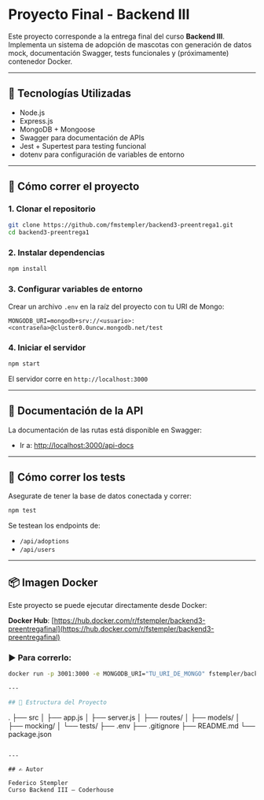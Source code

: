# Proyecto Final - Backend III

Este proyecto corresponde a la entrega final del curso **Backend III**. Implementa un sistema de adopción de mascotas con generación de datos mock, documentación Swagger, tests funcionales y (próximamente) contenedor Docker.

---

## 🔧 Tecnologías Utilizadas

- Node.js
- Express.js
- MongoDB + Mongoose
- Swagger para documentación de APIs
- Jest + Supertest para testing funcional
- dotenv para configuración de variables de entorno

---

## 🚀 Cómo correr el proyecto

### 1. Clonar el repositorio

```bash
git clone https://github.com/fmstempler/backend3-preentrega1.git
cd backend3-preentrega1
```

### 2. Instalar dependencias

```bash
npm install
```

### 3. Configurar variables de entorno

Crear un archivo `.env` en la raíz del proyecto con tu URI de Mongo:

```env
MONGODB_URI=mongodb+srv://<usuario>:<contraseña>@cluster0.0uncw.mongodb.net/test
```

### 4. Iniciar el servidor

```bash
npm start
```

El servidor corre en `http://localhost:3000`

---

## 📖 Documentación de la API

La documentación de las rutas está disponible en Swagger:

- Ir a: [http://localhost:3000/api-docs](http://localhost:3000/api-docs)

---

## 🧪 Cómo correr los tests

Asegurate de tener la base de datos conectada y correr:

```bash
npm test
```

Se testean los endpoints de:
- `/api/adoptions`
- `/api/users`

---

## 📦 Imagen Docker

Este proyecto se puede ejecutar directamente desde Docker:

**Docker Hub**: [https://hub.docker.com/r/fstempler/backend3-preentregafinal](https://hub.docker.com/r/fstempler/backend3-preentregafinal)

### ▶ Para correrlo:

```bash
docker run -p 3001:3000 -e MONGODB_URI="TU_URI_DE_MONGO" fstempler/backend3-preentregafinal

---

## 📁 Estructura del Proyecto

```
.
├── src
│   ├── app.js
│   ├── server.js
│   ├── routes/
│   ├── models/
│   ├── mocking/
│   └── tests/
├── .env
├── .gitignore
├── README.md
└── package.json
```

---

## ✍️ Autor

Federico Stempler  
Curso Backend III – Coderhouse